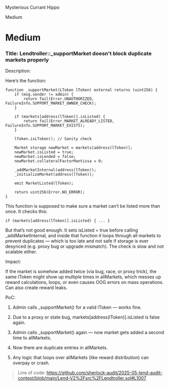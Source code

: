 Mysterious Currant Hippo

Medium

# Medium

### Title: Lendtroller::_supportMarket doesn't block duplicate markets properly

Description:

Here’s the function:
```solidity
function _supportMarket(LToken lToken) external returns (uint256) {
    if (msg.sender != admin) {
        return fail(Error.UNAUTHORIZED, FailureInfo.SUPPORT_MARKET_OWNER_CHECK);
    }

    if (markets[address(lToken)].isListed) {
        return fail(Error.MARKET_ALREADY_LISTED, FailureInfo.SUPPORT_MARKET_EXISTS);
    }

    lToken.isLToken(); // Sanity check

    Market storage newMarket = markets[address(lToken)];
    newMarket.isListed = true;
    newMarket.isLended = false;
    newMarket.collateralFactorMantissa = 0;

    _addMarketInternal(address(lToken));
    _initializeMarket(address(lToken));

    emit MarketListed(lToken);

    return uint256(Error.NO_ERROR);
}
```

This function is supposed to make sure a market can’t be listed more than once. It checks this:

```solidity
if (markets[address(lToken)].isListed) { ... }
```

But that’s not good enough. It sets isListed = true before calling _addMarketInternal, and inside that function it loops through all markets to prevent duplicates — which is too late and not safe if storage is ever desynced (e.g. proxy bug or upgrade mismatch). The check is slow and not scalable either.


Impact:

If the market is somehow added twice (via bug, race, or proxy trick), the same lToken might show up multiple times in allMarkets, which messes up reward calculations, loops, or even causes OOG errors on mass operations. Can also create reward leaks.

PoC:

1. Admin calls _supportMarket() for a valid lToken — works fine.


2. Due to a proxy or state bug, markets[address(lToken)].isListed is false again.


3. Admin calls _supportMarket() again — now market gets added a second time to allMarkets.


4. Now there are duplicate entries in allMarkets.


5. Any logic that loops over allMarkets (like reward distribution) can overpay or crash.

> Line of code: https://github.com/sherlock-audit/2025-05-lend-audit-contest/blob/main/Lend-V2%2Fsrc%2FLendtroller.sol#L1007
